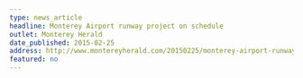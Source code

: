 ```yaml
---
type: news_article
headline: Monterey Airport runway project on schedule
outlet: Monterey Herald
date_published: 2015-02-25
address: http://www.montereyherald.com/20150225/monterey-airport-runway-project-on-schedule
featured: no
---
```

